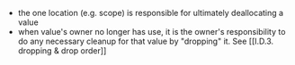 - the one location (e.g. scope) is responsible for ultimately deallocating a value
- when value's owner no longer has use, it is the owner's responsibility to do any necessary cleanup for that value by "dropping" it. See [[I.D.3. dropping & drop order]]

